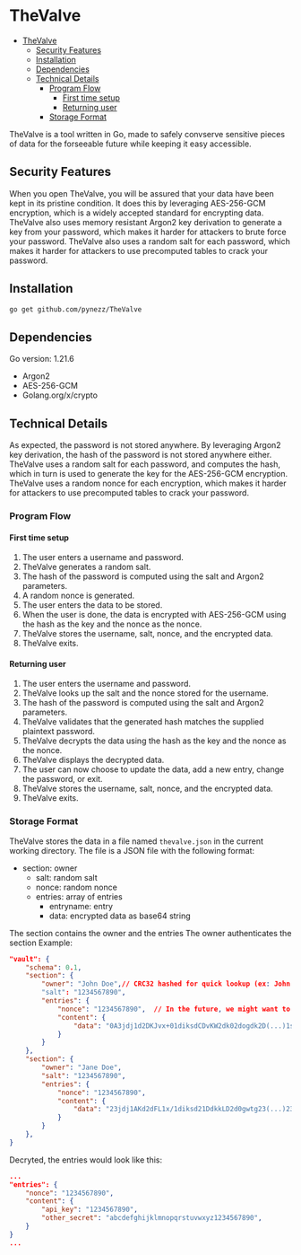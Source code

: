 # TheValve

- [TheValve](#thevalve)
  - [Security Features](#security-features)
  - [Installation](#installation)
  - [Dependencies](#dependencies)
  - [Technical Details](#technical-details)
    - [Program Flow](#program-flow)
      - [First time setup](#first-time-setup)
      - [Returning user](#returning-user)
    - [Storage Format](#storage-format)


TheValve is a tool written in Go, made to safely convserve sensitive pieces of data for the forseeable future while keeping it easy accessible.

## Security Features

When you open TheValve, you will be assured that your data have been kept in its pristine condition. It does this by leveraging AES-256-GCM encryption, which is a widely accepted standard for encrypting data. TheValve also uses memory resistant Argon2 key derivation to generate a key from your password, which makes it harder for attackers to brute force your password. TheValve also uses a random salt for each password, which makes it harder for attackers to use precomputed tables to crack your password.

## Installation

```bash
go get github.com/pynezz/TheValve
```

## Dependencies

Go version: 1.21.6

- Argon2
- AES-256-GCM
- Golang.org/x/crypto

## Technical Details

As expected, the password is not stored anywhere. By leveraging Argon2 key derivation, the hash of the password is not stored anywhere either. TheValve uses a random salt for each password, and computes the hash, which in turn is used to generate the key for the AES-256-GCM encryption. TheValve uses a random nonce for each encryption, which makes it harder for attackers to use precomputed tables to crack your password.

### Program Flow

#### First time setup

1. The user enters a username and password.
2. TheValve generates a random salt.
3. The hash of the password is computed using the salt and Argon2 parameters.
4. A random nonce is generated.
5. The user enters the data to be stored.
6. When the user is done, the data is encrypted with AES-256-GCM using the hash as the key and the nonce as the nonce.
7. TheValve stores the username, salt, nonce, and the encrypted data.
8. TheValve exits.

#### Returning user

1. The user enters the username and password.
2. TheValve looks up the salt and the nonce stored for the username.
3. The hash of the password is computed using the salt and Argon2 parameters.
4. TheValve validates that the generated hash matches the supplied plaintext password.
5. TheValve decrypts the data using the hash as the key and the nonce as the nonce.
6. TheValve displays the decrypted data.
7. The user can now choose to update the data, add a new entry, change the password, or exit.
8. TheValve stores the username, salt, nonce, and the encrypted data.
9. TheValve exits.

### Storage Format

TheValve stores the data in a file named `thevalve.json` in the current working directory. The file is a JSON file with the following format:

- section: owner
  - salt: random salt
  - nonce: random nonce
  - entries: array of entries
    - entryname: entry
    - data: encrypted data as base64 string

The section contains the owner and the entries
The owner authenticates the section
Example:

```json
"vault": {
    "schema": 0.1,
    "section": {
        "owner": "John Doe",// CRC32 hashed for quick lookup (ex: John Doe -> 0x6A3811C6)
        "salt": "1234567890",
        "entries": {
            "nonce": "1234567890",  // In the future, we might want to add a nonce for each entry
            "content": {
                "data": "0A3jdj1d2DKJvx+01diksdCDvKW2dk02dogdk2D(...)1sS4ijdf2CD+fO/Sfaks6532dVF="
            }
        }
    },
    "section": {
        "owner": "Jane Doe",
        "salt": "1234567890",
        "entries": {
            "nonce": "1234567890",
            "content": {
                "data": "23jdj1AKd2dFL1x/1diksd21DdkkLD2d0gwtg23(...)234ijdf2CD+fASfaks65321jcK="
            }
        }
    },
}
```

Decryted, the entries would look like this:

```json
...
"entries": {
    "nonce": "1234567890",
    "content": {
        "api_key": "1234567890",
        "other_secret": "abcdefghijklmnopqrstuvwxyz1234567890",
    }
}
...
```
